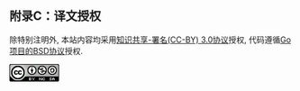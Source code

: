 ## 附录C：译文授权

除特别注明外, 本站内容均采用[知识共享-署名(CC-BY) 3.0协议](http://creativecommons.org/licenses/by/3.0/)授权, 代码遵循[Go项目的BSD协议](http://golang.org/LICENSE)授权.

<a rel="license" href="http://creativecommons.org/licenses/by-nc-sa/4.0/"><img alt="Creative Commons License" style="border-width:0" src="../images/by-nc-sa-4.0-88x31.png"></img></a>

